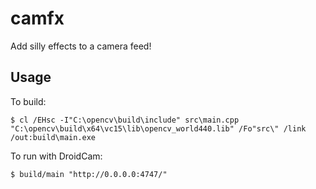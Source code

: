 # camfx
Add silly effects to a camera feed!

## Usage
To build:
```
$ cl /EHsc -I"C:\opencv\build\include" src\main.cpp "C:\opencv\build\x64\vc15\lib\opencv_world440.lib" /Fo"src\" /link /out:build\main.exe
```

To run with DroidCam:
```
$ build/main "http://0.0.0.0:4747/"
```
